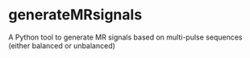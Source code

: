 # generateMRsignals
A Python tool to generate MR signals based on multi-pulse sequences (either balanced or unbalanced)

